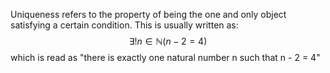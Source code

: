 Uniqueness refers to the property of being the one and only object satisfying a certain condition. This is usually written as: 
$$\exists ! n \in \mathbb{N}(n-2=4)$$
which is read as "there is exactly one natural number n such that n - 2 = 4"